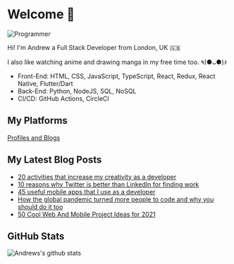 # Welcome 👋

![Programmer](https://res.cloudinary.com/d74fh3kw/image/upload/v1617063549/twitter-banner_wtcajg.png 'Programmer')

Hi! I'm Andrew a Full Stack Developer from London, UK 🇬🇧

I also like watching anime and drawing manga in my free time too. ٩(●ᴗ●)۶

- Front-End: HTML, CSS, JavaScript, TypeScript, React, Redux, React Native, Flutter/Dart
- Back-End: Python, NodeJS, SQL, NoSQL
- CI/CD: GitHub Actions, CircleCI

## My Platforms

[Profiles and Blogs](https://linktr.ee/andrewbaisden)

## My Latest Blog Posts

<!-- BLOG-POST-LIST:START -->

- [20 activities that increase my creativity as a developer](https://dev.to/andrewbaisden/20-activities-that-increase-my-creativity-as-a-developer-244n)
- [10 reasons why Twitter is better than LinkedIn for finding work](https://dev.to/andrewbaisden/10-reasons-why-twitter-is-better-than-linkedin-for-finding-work-gbk)
- [45 useful mobile apps that I use as a developer](https://dev.to/andrewbaisden/45-useful-mobile-apps-that-i-use-as-a-developer-2ko4)
- [How the global pandemic turned more people to code and why you should do it too](https://dev.to/andrewbaisden/how-the-global-pandemic-turned-more-people-to-code-and-why-you-should-do-it-too-52b7)
- [50 Cool Web And Mobile Project Ideas for 2021](https://dev.to/andrewbaisden/50-cool-web-and-mobile-project-ideas-for-2021-1pgl)
<!-- BLOG-POST-LIST:END -->

## GitHub Stats

![Andrews's github stats](https://github-readme-stats.vercel.app/api?username=andrewbaisden&show_icons=true&theme=tokyonight)
